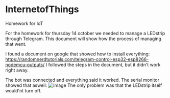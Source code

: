 # InternetofThings
Homework for IoT

For the homework for thursday 14 october we needed to manage a LEDstrip through Telegram.
This document will show how the process of managing that went.

I found a document on google that showed how to install everything:
https://randomnerdtutorials.com/telegram-control-esp32-esp8266-nodemcu-outputs/
I followed the steps in the document, but it didn't work right away.

The bot was connected and everything said it worked.
The serial monitor showed that aswell:
![image](https://user-images.githubusercontent.com/74072161/137131133-5bbeaf8a-cb77-4aa7-906b-f6cba95ca84e.png)
The only problem was that the LEDstrip itself would'nt turn off.
